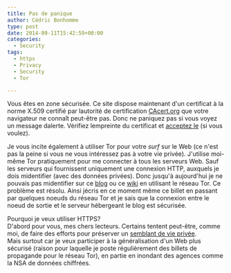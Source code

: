 ```yaml
---
title: Pas de panique
author: Cédric Bonhomme
type: post
date: 2014-09-11T15:42:59+00:00
categories:
  - Security
tags:
  - https
  - Privacy
  - Security
  - Tor

---
```

Vous êtes en zone sécurisée. Ce site dispose maintenant d'un certificat à la norme X.509 certifié par lautorité de certification [CAcert.org][1] que votre navigateur ne connaît peut-être pas. Donc ne paniquez pas si vous voyez un message dalerte. Vérifiez lempreinte du certificat et [acceptez le][2] (si vous voulez).

Je vous incite également à utiliser Tor pour votre _surf_ sur le Web (ce n'est pas la peine si vous ne vous intéressez pas à votre vie privée). J'utilise moi-même Tor pratiquement pour me connecter à tous les serveurs Web. Sauf les serveurs qui fournissent uniquement une connexion HTTP, auxquels je dois midentifier (avec des données privées). Donc jusqu'à aujourd'hui je ne pouvais pas midentifier sur ce [blog][3] ou ce [wiki][4] en utilisant le réseau Tor. Ce problème est résolu. Ainsi jécris en ce moment même ce billet en passant par quelques noeuds du réseau Tor et je sais que la connexion entre le noeud de sortie et le serveur hébergeant le blog est sécurisée.

Pourquoi je veux utiliser HTTPS?  
D'abord pour vous, mes chers lecteurs. Certains tentent peut-être, comme moi, de faire des efforts pour préserver un [semblant de vie privée][5].  
Mais surtout car je veux participer à la généralisation d'un Web plus sécurisé (raison pour laquelle je poste régulièrement des billets de propagande pour le réseau Tor), en partie en inondant des agences comme la NSA de données chiffrées.

 [1]: https://www.cacert.org
 [2]: http://www.cacert.org/certs/root.crt
 [3]: https://blog.cedricbonhomme.org
 [4]: https://wiki.cedricbonhomme.org
 [5]: https://blog.cedricbonhomme.org/2014/02/26/comment-encore-avoir-un-semblant-de-vie-privee-sur-le-web/ "Comment encore avoir un semblant de vie privée sur le Web"
